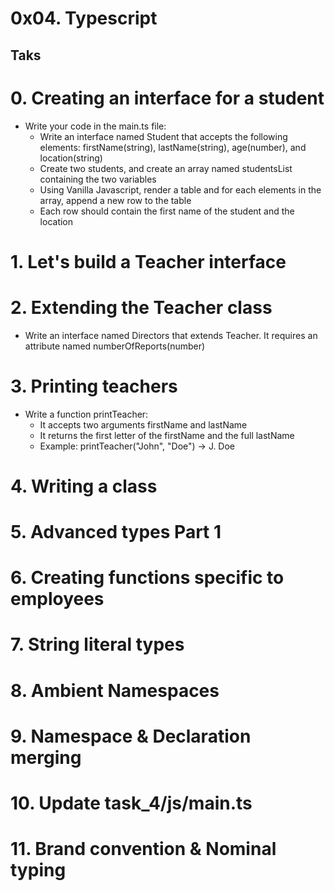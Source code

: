 # 0x04. Typescript

## Taks
# 0. Creating an interface for a student
- Write your code in the main.ts file:
	- Write an interface named Student that accepts the following elements: firstName(string), lastName(string), age(number), and location(string)
	- Create two students, and create an array named studentsList containing the two variables
	- Using Vanilla Javascript, render a table and for each elements in the array, append a new row to the table
	- Each row should contain the first name of the student and the location

# 1. Let's build a Teacher interface

# 2. Extending the Teacher class
- Write an interface named Directors that extends Teacher. It requires an attribute named numberOfReports(number)

# 3. Printing teachers
- Write a function printTeacher:
	- It accepts two arguments firstName and lastName
	- It returns the first letter of the firstName and the full lastName
	- Example: printTeacher("John", "Doe") -> J. Doe

# 4. Writing a class

# 5. Advanced types Part 1

# 6. Creating functions specific to employees

# 7. String literal types

# 8. Ambient Namespaces

# 9. Namespace & Declaration merging

# 10. Update task_4/js/main.ts

# 11. Brand convention & Nominal typing
